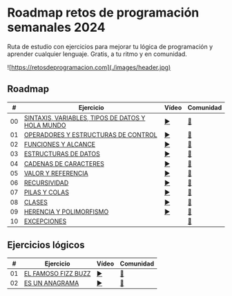 # Roadmap retos de programación semanales 2024

Ruta de estudio con ejercicios para mejorar tu lógica de programación y aprender cualquier lenguaje. Gratis, a tu ritmo y en comunidad.

![https://retosdeprogramacion.com](./images/header.jpg)

## Roadmap

| #   | Ejercicio                                                                                                                                             | Vídeo                              | Comunidad                                                                                |
| --- | ----------------------------------------------------------------------------------------------------------------------------------------------------- | ---------------------------------- | ---------------------------------------------------------------------------------------- |
| 00  | [SINTAXIS, VARIABLES, TIPOS DE DATOS Y HOLA MUNDO](./Roadmap%20de%20retos/00%20-%20SINTAXIS,%20VARIABLES,%20TIPOS%20DE%20DATOS%20Y%20HOLA%20MUNDO.js) | [▶️](https://youtu.be/gEIBJ7rmLa0) | [👥](./Roadmap/00%20-%20SINTAXIS,%20VARIABLES,%20TIPOS%20DE%20DATOS%20Y%20HOLA%20MUNDO/) |
| 01  | [OPERADORES Y ESTRUCTURAS DE CONTROL](./Roadmap%20de%20retos/01%20-%20OPERADORES%20Y%20ESTRUCTURAS%20DE%20CONTROL.js)                                 | [▶️](https://youtu.be/DLSGCh9jdes) | [👥](./Roadmap/01%20-%20OPERADORES%20Y%20ESTRUCTURAS%20DE%20CONTROL/)                    |
| 02  | [FUNCIONES Y ALCANCE](./Roadmap%20de%20retos/02%20-%20FUNCIONES%20Y%20ALCANCE.js)                                                                     | [▶️](https://youtu.be/auxClgiX6UM) | [👥](./Roadmap/02%20-%20FUNCIONES%20Y%20ALCANCE/)                                        |
| 03  | [ESTRUCTURAS DE DATOS](./Roadmap%20de%20retos/03%20-%20ESTRUCTURAS%20DE%20DATOS.js)                                                                   | [▶️](https://youtu.be/brxtPtUbU7M) | [👥](./Roadmap/03%20-%20ESTRUCTURAS%20DE%20DATOS/)                                       |
| 04  | [CADENAS DE CARACTERES]()                                                                                                                             | [▶️](https://youtu.be/CKzY7nHwulA) | [👥](./Roadmap/04%20-%20CADENAS%20DE%20CARACTERES/)                                      |
| 05  | [VALOR Y REFERENCIA]()                                                                                                                                | [▶️](https://youtu.be/P2OQDT9Wrb0) | [👥](./Roadmap/05%20-%20VALOR%20Y%20REFERENCIA/)                                         |
| 06  | [RECURSIVIDAD]()                                                                                                                                      | [▶️](https://youtu.be/nTfDkLRrYiM) | [👥](./Roadmap/06%20-%20RECURSIVIDAD/)                                                   |
| 07  | [PILAS Y COLAS]()                                                                                                                                     | [▶️](https://youtu.be/cBeRWS2X0CA) | [👥](./Roadmap/07%20-%20PILAS%20Y%20COLAS/)                                              |
| 08  | [CLASES]()                                                                                                                                            | [▶️](https://youtu.be/W4tv8WUbum4) | [👥](./Roadmap/08%20-%20CLASES/)                                                         |
| 09  | [HERENCIA Y POLIMORFISMO]()                                                                                                                           | [▶️](https://youtu.be/PVBs5PWjedA) | [👥](./Roadmap/09%20-%20HERENCIA/)                                                       |
| 10  | [EXCEPCIONES]()                                                                                                                                       |                                    | [👥](./Roadmap/10%20-%20EXCEPCIONES/)                                                    |

## Ejercicios lógicos

| #   | Ejercicio                                                                              | Vídeo                              | Comunidad                                                                                |
| --- | -------------------------------------------------------------------------------------- | ---------------------------------- | ---------------------------------------------------------------------------------------- |
| 01  | [EL FAMOSO FIZZ BUZZ](./Ejercicios%20lógicos/01%20-%20El%20%20FAMOSO%20FIZZ%20BUZZ.js) | [▶️](https://youtu.be/gEIBJ7rmLa0) | [👥](./Roadmap/00%20-%20SINTAXIS,%20VARIABLES,%20TIPOS%20DE%20DATOS%20Y%20HOLA%20MUNDO/) |
| 02  | [ES UN ANAGRAMA](./Ejercicios%20lógicos/02%20-%20ES%20UN%20ANAGRAMA.js)                | [▶️](https://youtu.be/gEIBJ7rmLa0) | [👥](./Roadmap/00%20-%20SINTAXIS,%20VARIABLES,%20TIPOS%20DE%20DATOS%20Y%20HOLA%20MUNDO/) |
